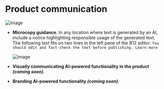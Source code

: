 # Product communication

![image](https://user-images.githubusercontent.com/57725/221271159-6f873b82-2d99-4260-8a70-7ea9298b43b1.png)

* **Microcopy guidance**. In any location where text is generated by an AI, include a notice highlighting responsible usage of the generated text. The following text fits on two lines in the left pane of the B12 editor: `You should edit and fact-check the text before publishing. Learn more`

    ![image](https://user-images.githubusercontent.com/57725/221271405-bd15debd-02ea-4843-987f-f65de765bfff.png)
* **Visually communicating AI-powered functionality in the product *(coming soon)***.
* **Branding AI-powered functionality *(coming soon)***.
